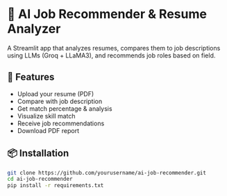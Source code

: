 # 🧠 AI Job Recommender & Resume Analyzer

A Streamlit app that analyzes resumes, compares them to job descriptions using LLMs (Groq + LLaMA3), and recommends job roles based on field.

## 🚀 Features
- Upload your resume (PDF)
- Compare with job description
- Get match percentage & analysis
- Visualize skill match
- Receive job recommendations
- Download PDF report

## 📦 Installation
```bash
git clone https://github.com/yourusername/ai-job-recommender.git
cd ai-job-recommender
pip install -r requirements.txt
